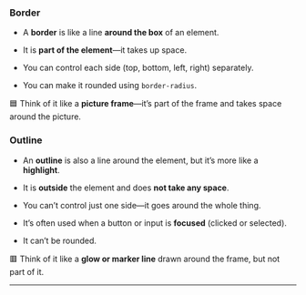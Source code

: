 ### **Border**

- A **border** is like a line **around the box** of an element.
    
- It is **part of the element**—it takes up space.
    
- You can control each side (top, bottom, left, right) separately.
    
- You can make it rounded using `border-radius`.
    

🟦 Think of it like a **picture frame**—it’s part of the frame and takes space around the picture.

### **Outline**

- An **outline** is also a line around the element, but it’s more like a **highlight**.
    
- It is **outside** the element and does **not take any space**.
    
- You can’t control just one side—it goes around the whole thing.
    
- It’s often used when a button or input is **focused** (clicked or selected).
    
- It can’t be rounded.
    

🟥 Think of it like a **glow or marker line** drawn around the frame, but not part of it.

---
